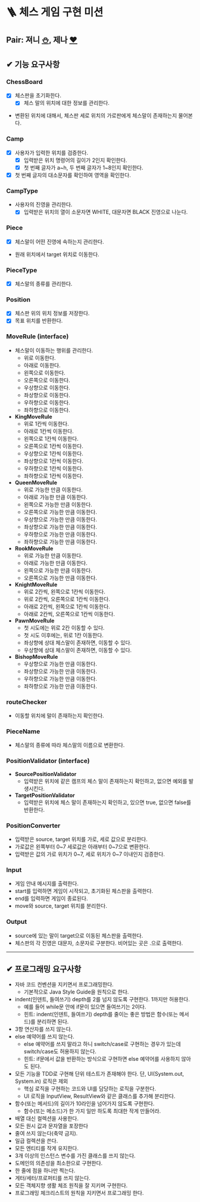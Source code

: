 # 🪜 체스 게임 구현 미션

## Pair: 져니 [⛄️](http://github.com/cl8d), 제나 [❤️](https://github.com/yenawee)

## ✔ 기능 요구사항

### ChessBoard

- [x] 체스판을 초기화한다.
    - [x] 체스 말의 위치에 대한 정보를 관리한다.
- 변환된 위치에 대해서, 체스판 세로 위치의 가로판에게 체스말이 존재하는지 물어본다.

### Camp

- [x] 사용자가 입력한 위치를 검증한다.
    - [x] 입력받은 위치 명령어의 길이가 2인지 확인한다.
    - [x] 첫 번째 글자가 a~h, 두 번째 글자가 1~8인지 확인한다.
- [x] 첫 번째 글자의 대소문자를 확인하여 영역을 확인한다.

### CampType

- 사용자의 진영을 관리한다.
    - [x] 입력받은 위치의 열이 소문자면 WHITE, 대문자면 BLACK 진영으로 나눈다.

### Piece

- [x] 체스말이 어떤 진영에 속하는지 관리한다.
- 원래 위치에서 target 위치로 이동한다.

### PieceType

- [x] 체스말의 종류를 관리한다.

### Position

- [x] 체스판 위의 위치 정보를 저장한다.
- [x] 목표 위치를 반환한다.

### MoveRule (interface)

- 체스말이 이동하는 행위를 관리한다.
    - 위로 이동한다.
    - 아래로 이동한다.
    - 왼쪽으로 이동한다.
    - 오른쪽으로 이동한다.
    - 우상향으로 이동한다.
    - 좌상향으로 이동한다.
    - 우하향으로 이동한다.
    - 좌하향으로 이동한다.
- **KingMoveRule**
    - 위로 1칸씩 이동한다.
    - 아래로 1칸씩 이동한다.
    - 왼쪽으로 1칸씩 이동한다.
    - 오른쪽으로 1칸씩 이동한다.
    - 우상향으로 1칸씩 이동한다.
    - 좌상향으로 1칸씩 이동한다.
    - 우하향으로 1칸씩 이동한다.
    - 좌하향으로 1칸씩 이동한다.
- **QueenMoveRule**
    - 위로 가능한 만큼 이동한다.
    - 아래로 가능한 만큼 이동한다.
    - 왼쪽으로 가능한 만큼 이동한다.
    - 오른쪽으로 가능한 만큼 이동한다.
    - 우상향으로 가능한 만큼 이동한다.
    - 좌상향으로 가능한 만큼 이동한다.
    - 우하향으로 가능한 만큼 이동한다.
    - 좌하향으로 가능한 만큼 이동한다.
- **RookMoveRule**
    - 위로 가능한 만큼 이동한다.
    - 아래로 가능한 만큼 이동한다.
    - 왼쪽으로 가능한 만큼 이동한다.
    - 오른쪽으로 가능한 만큼 이동한다.
- **KnightMoveRule**
    - 위로 2칸씩, 왼쪽으로 1칸씩 이동한다.
    - 위로 2칸씩, 오른쪽으로 1칸씩 이동한다.
    - 아래로 2칸씩, 왼쪽으로 1칸씩 이동한다.
    - 아래로 2칸씩, 오른쪽으로 1칸씩 이동한다.
- **PawnMoveRule**
    - 첫 시도에는 위로 2칸 이동할 수 있다.
    - 첫 시도 이후에는, 위로 1칸 이동한다.
    - 좌상향에 상대 체스말이 존재하면, 이동할 수 있다.
    - 우상향에 상대 체스말이 존재하면, 이동할 수 있다.
- **BishopMoveRule**
    - 우상향으로 가능한 만큼 이동한다.
    - 좌상향으로 가능한 만큼 이동한다.
    - 우하향으로 가능한 만큼 이동한다.
    - 좌하향으로 가능한 만큼 이동한다.

### routeChecker

- 이동할 위치에 말이 존재하는지 확인한다.

### PieceName

- 체스말의 종류에 따라 체스말의 이름으로 변환한다.

### PositionValidator (interface)

- **SourcePositionValidator**
    - 입력받은 위치에 같은 캠프의 체스 말이 존재하는지 확인하고, 없으면 예외를 발생시킨다.
- **TargetPositionValidator**
    - 입력받은 위치에 체스 말이 존재하는지 확인하고, 있으면 true, 없으면 false를 반환한다.

### PositionConverter

- 입력받은 source, target 위치를 가로, 세로 값으로 분리한다.
- 가로값은 왼쪽부터 0~7 세로값은 아래부터 0~7으로 변환한다.
- 입력받은 값의 가로 위치가 0~7, 세로 위치가 0~7 이내인지 검증한다.

### Input

- 게임 안내 메시지를 출력한다.
- start를 입력하면 게임이 시작되고, 초기화된 체스판을 출력한다.
- end를 입력하면 게임이 종료된다.
- move와 source, target 위치를 분리한다.

### Output

- source에 있는 말이 target으로 이동된 체스판을 출력한다.
- 체스판의 각 진영은 대문자, 소문자로 구분한다. 비어있는 곳은 .으로 출력한다.

---

## ✔ 프로그래밍 요구사항

- 자바 코드 컨벤션을 지키면서 프로그래밍한다.
    - 기본적으로 Java Style Guide을 원칙으로 한다.
- indent(인덴트, 들여쓰기) depth를 2를 넘지 않도록 구현한다. 1까지만 허용한다.
    - 예를 들어 while문 안에 if문이 있으면 들여쓰기는 2이다.
    - 힌트: indent(인덴트, 들여쓰기) depth를 줄이는 좋은 방법은 함수(또는 메서드)를 분리하면 된다.
- 3항 연산자를 쓰지 않는다.
- else 예약어를 쓰지 않는다.
    - else 예약어를 쓰지 말라고 하니 switch/case로 구현하는 경우가 있는데 switch/case도 허용하지 않는다.
    - 힌트: if문에서 값을 반환하는 방식으로 구현하면 else 예약어를 사용하지 않아도 된다.
- 모든 기능을 TDD로 구현해 단위 테스트가 존재해야 한다. 단, UI(System.out, System.in) 로직은 제외
    - 핵심 로직을 구현하는 코드와 UI를 담당하는 로직을 구분한다.
    - UI 로직을 InputView, ResultView와 같은 클래스를 추가해 분리한다.
- 함수(또는 메서드)의 길이가 10라인을 넘어가지 않도록 구현한다.
    - 함수(또는 메소드)가 한 가지 일만 하도록 최대한 작게 만들어라.
- 배열 대신 컬렉션을 사용한다.
- 모든 원시 값과 문자열을 포장한다
- 줄여 쓰지 않는다(축약 금지).
- 일급 컬렉션을 쓴다.
- 모든 엔티티를 작게 유지한다.
- 3개 이상의 인스턴스 변수를 가진 클래스를 쓰지 않는다.
- 도메인의 의존성을 최소한으로 구현한다.
- 한 줄에 점을 하나만 찍는다.
- 게터/세터/프로퍼티를 쓰지 않는다.
- 모든 객체지향 생활 체조 원칙을 잘 지키며 구현한다.
- 프로그래밍 체크리스트의 원칙을 지키면서 프로그래밍 한다.
